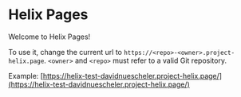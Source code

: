 # Helix Pages

Welcome to Helix Pages!

To use it, change the current url to `https://<repo>-<owner>.project-helix.page`.
`<owner>` and `<repo>` must refer to a valid Git repository.

Example: [https://helix-test-davidnuescheler.project-helix.page/](https://helix-test-davidnuescheler.project-helix.page/)
